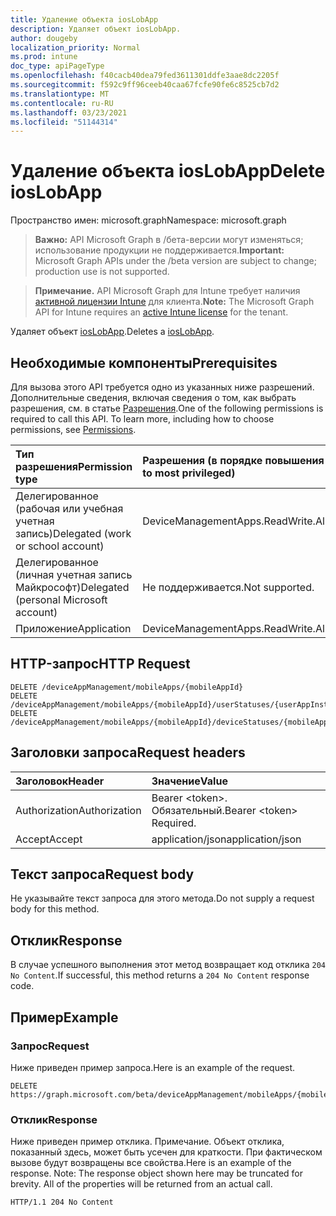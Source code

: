 ```yaml
---
title: Удаление объекта iosLobApp
description: Удаляет объект iosLobApp.
author: dougeby
localization_priority: Normal
ms.prod: intune
doc_type: apiPageType
ms.openlocfilehash: f40cacb40dea79fed3611301ddfe3aae8dc2205f
ms.sourcegitcommit: f592c9ff96ceeb40caa67fcfe90fe6c8525cb7d2
ms.translationtype: MT
ms.contentlocale: ru-RU
ms.lasthandoff: 03/23/2021
ms.locfileid: "51144314"
---
```

# <a name="delete-ioslobapp"></a><span data-ttu-id="cc5b2-103">Удаление объекта iosLobApp</span><span class="sxs-lookup"><span data-stu-id="cc5b2-103">Delete iosLobApp</span></span>

<span data-ttu-id="cc5b2-104">Пространство имен: microsoft.graph</span><span class="sxs-lookup"><span data-stu-id="cc5b2-104">Namespace: microsoft.graph</span></span>

> <span data-ttu-id="cc5b2-105">**Важно:** API Microsoft Graph в /бета-версии могут изменяться; использование продукции не поддерживается.</span><span class="sxs-lookup"><span data-stu-id="cc5b2-105">**Important:** Microsoft Graph APIs under the /beta version are subject to change; production use is not supported.</span></span>

> <span data-ttu-id="cc5b2-106">**Примечание.** API Microsoft Graph для Intune требует наличия [активной лицензии Intune](https://go.microsoft.com/fwlink/?linkid=839381) для клиента.</span><span class="sxs-lookup"><span data-stu-id="cc5b2-106">**Note:** The Microsoft Graph API for Intune requires an [active Intune license](https://go.microsoft.com/fwlink/?linkid=839381) for the tenant.</span></span>

<span data-ttu-id="cc5b2-107">Удаляет объект [iosLobApp](../resources/intune-apps-ioslobapp.md).</span><span class="sxs-lookup"><span data-stu-id="cc5b2-107">Deletes a [iosLobApp](../resources/intune-apps-ioslobapp.md).</span></span>

## <a name="prerequisites"></a><span data-ttu-id="cc5b2-108">Необходимые компоненты</span><span class="sxs-lookup"><span data-stu-id="cc5b2-108">Prerequisites</span></span>
<span data-ttu-id="cc5b2-p101">Для вызова этого API требуется одно из указанных ниже разрешений. Дополнительные сведения, включая сведения о том, как выбрать разрешения, см. в статье [Разрешения](/graph/permissions-reference).</span><span class="sxs-lookup"><span data-stu-id="cc5b2-p101">One of the following permissions is required to call this API. To learn more, including how to choose permissions, see [Permissions](/graph/permissions-reference).</span></span>

|<span data-ttu-id="cc5b2-111">Тип разрешения</span><span class="sxs-lookup"><span data-stu-id="cc5b2-111">Permission type</span></span>|<span data-ttu-id="cc5b2-112">Разрешения (в порядке повышения привилегий)</span><span class="sxs-lookup"><span data-stu-id="cc5b2-112">Permissions (from least to most privileged)</span></span>|
|:---|:---|
|<span data-ttu-id="cc5b2-113">Делегированное (рабочая или учебная учетная запись)</span><span class="sxs-lookup"><span data-stu-id="cc5b2-113">Delegated (work or school account)</span></span>|<span data-ttu-id="cc5b2-114">DeviceManagementApps.ReadWrite.All</span><span class="sxs-lookup"><span data-stu-id="cc5b2-114">DeviceManagementApps.ReadWrite.All</span></span>|
|<span data-ttu-id="cc5b2-115">Делегированное (личная учетная запись Майкрософт)</span><span class="sxs-lookup"><span data-stu-id="cc5b2-115">Delegated (personal Microsoft account)</span></span>|<span data-ttu-id="cc5b2-116">Не поддерживается.</span><span class="sxs-lookup"><span data-stu-id="cc5b2-116">Not supported.</span></span>|
|<span data-ttu-id="cc5b2-117">Приложение</span><span class="sxs-lookup"><span data-stu-id="cc5b2-117">Application</span></span>|<span data-ttu-id="cc5b2-118">DeviceManagementApps.ReadWrite.All</span><span class="sxs-lookup"><span data-stu-id="cc5b2-118">DeviceManagementApps.ReadWrite.All</span></span>|

## <a name="http-request"></a><span data-ttu-id="cc5b2-119">HTTP-запрос</span><span class="sxs-lookup"><span data-stu-id="cc5b2-119">HTTP Request</span></span>
<!-- {
  "blockType": "ignored"
}
-->
``` http
DELETE /deviceAppManagement/mobileApps/{mobileAppId}
DELETE /deviceAppManagement/mobileApps/{mobileAppId}/userStatuses/{userAppInstallStatusId}/app
DELETE /deviceAppManagement/mobileApps/{mobileAppId}/deviceStatuses/{mobileAppInstallStatusId}/app
```

## <a name="request-headers"></a><span data-ttu-id="cc5b2-120">Заголовки запроса</span><span class="sxs-lookup"><span data-stu-id="cc5b2-120">Request headers</span></span>
|<span data-ttu-id="cc5b2-121">Заголовок</span><span class="sxs-lookup"><span data-stu-id="cc5b2-121">Header</span></span>|<span data-ttu-id="cc5b2-122">Значение</span><span class="sxs-lookup"><span data-stu-id="cc5b2-122">Value</span></span>|
|:---|:---|
|<span data-ttu-id="cc5b2-123">Authorization</span><span class="sxs-lookup"><span data-stu-id="cc5b2-123">Authorization</span></span>|<span data-ttu-id="cc5b2-124">Bearer &lt;token&gt;. Обязательный.</span><span class="sxs-lookup"><span data-stu-id="cc5b2-124">Bearer &lt;token&gt; Required.</span></span>|
|<span data-ttu-id="cc5b2-125">Accept</span><span class="sxs-lookup"><span data-stu-id="cc5b2-125">Accept</span></span>|<span data-ttu-id="cc5b2-126">application/json</span><span class="sxs-lookup"><span data-stu-id="cc5b2-126">application/json</span></span>|

## <a name="request-body"></a><span data-ttu-id="cc5b2-127">Текст запроса</span><span class="sxs-lookup"><span data-stu-id="cc5b2-127">Request body</span></span>
<span data-ttu-id="cc5b2-128">Не указывайте текст запроса для этого метода.</span><span class="sxs-lookup"><span data-stu-id="cc5b2-128">Do not supply a request body for this method.</span></span>

## <a name="response"></a><span data-ttu-id="cc5b2-129">Отклик</span><span class="sxs-lookup"><span data-stu-id="cc5b2-129">Response</span></span>
<span data-ttu-id="cc5b2-130">В случае успешного выполнения этот метод возвращает код отклика `204 No Content`.</span><span class="sxs-lookup"><span data-stu-id="cc5b2-130">If successful, this method returns a `204 No Content` response code.</span></span>

## <a name="example"></a><span data-ttu-id="cc5b2-131">Пример</span><span class="sxs-lookup"><span data-stu-id="cc5b2-131">Example</span></span>

### <a name="request"></a><span data-ttu-id="cc5b2-132">Запрос</span><span class="sxs-lookup"><span data-stu-id="cc5b2-132">Request</span></span>
<span data-ttu-id="cc5b2-133">Ниже приведен пример запроса.</span><span class="sxs-lookup"><span data-stu-id="cc5b2-133">Here is an example of the request.</span></span>
``` http
DELETE https://graph.microsoft.com/beta/deviceAppManagement/mobileApps/{mobileAppId}
```

### <a name="response"></a><span data-ttu-id="cc5b2-134">Отклик</span><span class="sxs-lookup"><span data-stu-id="cc5b2-134">Response</span></span>
<span data-ttu-id="cc5b2-p102">Ниже приведен пример отклика. Примечание. Объект отклика, показанный здесь, может быть усечен для краткости. При фактическом вызове будут возвращены все свойства.</span><span class="sxs-lookup"><span data-stu-id="cc5b2-p102">Here is an example of the response. Note: The response object shown here may be truncated for brevity. All of the properties will be returned from an actual call.</span></span>
``` http
HTTP/1.1 204 No Content
```




